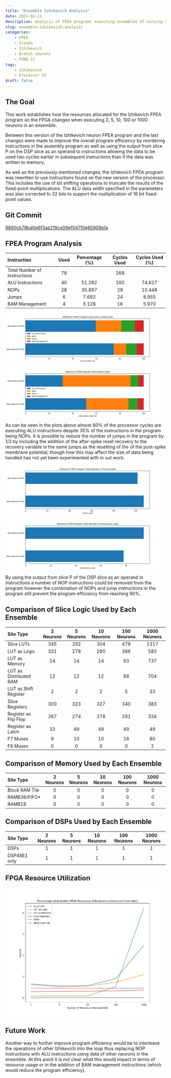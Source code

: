```yaml
---
title: "Ensemble Izhikevich Analysis"
date: 2021-01-21
description: Analysis of FPEA programs executing ensembles of varying sizes of Izhikevich neurons
slug: ensemble-izhikevich-analysis
categories:
    - FPEA
    - Vivado
    - Izhikevich
    - Branch neurons
    - PYNQ Z2
tags:
    - Izhikevich
    - Processor V2
draft: false
---
```


## The Goal

This work establishes how the resources allocated for the Izhikevich FPEA program on the FPGA changes when executing 2, 5, 10, 100 or 1000 neurons in an ensemble.

Between this version of the Izhikevich neuron FPEA program and the last changes were made to improve the overall program efficiency by reordering instructions in the assembly program as well as using the output from slice P on the DSP slice as an operand to instructions allowing the data to be used two cycles earlier in subsequent instructions than if the data was written to memory.

As well as the previously mentioned changes, the Izhikevich FPEA program was rewritten to use instructions found on the new version of the processor. This includes the use of bit shifting operations to truncate the results of the fixed-point multiplications.
The ALU data width specified in the parameters was also corrected to 32 bits to support the multiplication of 16 bit fixed-point values.

## Git Commit

[9890cb78bd0e6f3ae219ce09ef047f0e65909efa](https://gitlab.com/eStreams/sfpe/-/commit/9890cb78bd0e6f3ae219ce09ef047f0e65909efa)

## FPEA Program Analysis

| Instruction | Used | Percentage (%) | Cycles Used | Cycles Used (%) |
| :-- | :--: | :--: | :--: | :--: |
| Total Number of Instructions | 78 |  | 268 |  |
| ALU Instructions | 40 | 51.282 | 200 | 74.627 |
| NOPs | 28 | 35.897 | 29 | 10.448 |
| Jumps | 6 | 7.692 | 24 | 8.955 |
| BAM Management | 4 | 5.128 | 16 | 5.970 |

![A bar plot comparing the number of cycles used (as a percentage) of the previous and current Izhikevich FPEA programs for each category of instruction](izhikevich_fpea_program_percentage_cycles_used_stats.png)

![A bar plot comparing the number of instructions used (as a percentage) of the previous and current Izhikevich FPEA programs for each category of instruction](izhikevich_fpea_program_percentage_instructions_used_stats.png)

As can be seen in the plots above almost 80% of the processor cycles are executing ALU instructions despite 35% of the instructions in the program being NOPs.
It is possible to reduce the number of jumps in the program by 1/3 by including the addition of the after-spike reset recovery to the recovery variable in the same jumps as the resetting of the of the post-spike membrane potential, though how this may affect the size of data being handled has not yet been experimented with in out work.

![A bar plot showing the total number of cycles needed to execute the the Izhikevich FPEA program for each version](izhikevich_fpea_program_cycles_used_stats.png)

![A bar plot showing the total number of instructions used to execute the the Izhikevich FPEA program for each version](izhikevich_fpea_program_instructions_used_stats.png)

By using the output from slice P of the DSP slice as an operand in instructions a number of NOP instructions could be removed from the program however the combination of NOPs and jump instructions in the program still prevent the program efficiency from reaching 90%.

## Comparison of Slice Logic Used by Each Ensemble

|          Site Type         | 2 Neurons | 5 Neurons | 10 Neurons | 100 Neurons | 1000 Neurons |
| :-- | :--: | :--: | :--: | :--: | :--: |
| Slice LUTs                 |  345 |  292 |  304 |  479 | 1317 |
|   LUT as Logic             |  331 |  278 |  290 |  386 |  580 |
|   LUT as Memory            |   14 |   14 |   14 |   93 |  737 |
|     LUT as Distributed RAM |   12 |   12 |   12 |   88 |  704 |
|     LUT as Shift Register  |    2 |    2 |    2 |    5 |   33 |
| Slice Registers            |  300 |  323 |  327 |  340 |  383 |
|   Register as Flip Flop    |  267 |  274 |  278 |  291 |  334 |
|   Register as Latch        |   33 |   49 |   49 |   49 |   49 |
| F7 Muxes                   |    9 |   10 |   10 |   18 |   80 |
| F8 Muxes                   |    0 |    0 |    0 |    0 |    2 |

## Comparison of Memory Used by Each Ensemble

|    Site Type   | 2 Neurons | 5 Neurons | 10 Neurons | 100 Neurons | 1000 Neurons |
| :-- | :--: | :--: | :--: | :--: | :--: |
| Block RAM Tile |    0 |    0 |    0 |    0 |    0 |
|   RAMB36/FIFO* |    0 |    0 |    0 |    0 |    0 |
|   RAMB18       |    0 |    0 |    0 |    0 |    0 |

## Comparison of DSPs Used by Each Ensemble

|    Site Type   | 2 Neurons | 5 Neurons | 10 Neurons | 100 Neurons | 1000 Neurons |
| :-- | :--: | :--: | :--: | :--: | :--: |
| DSPs           |    1 |    1 |    1 |    1 |    1 |
|   DSP48E1 only |    1 |    1 |    1 |    1 |    1 |

## FPGA Resource Utilization

![The line graph shows how the percentage of available slice resources on the FPGA changes as the number of neurons in the ensemble increases.](izhikevich_ensemble_program_resource_allocation.png)

## Future Work

Another way to further improve program efficiency would be to interleave the operations of other Izhikevich into the loop thus replacing NOP instructions with ALU instructions using data of other neurons in the ensemble. At this point it is not clear what this would impact in terms of resource usage or in the addition of BAM management instructions (which would reduce the program efficiency).
